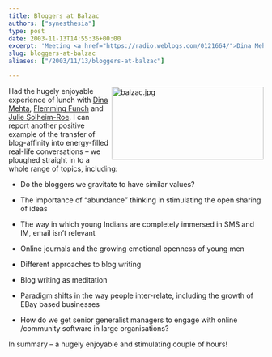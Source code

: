 ```yaml
---
title: Bloggers at Balzac
authors: ["synesthesia"]
type: post
date: 2003-11-13T14:55:36+00:00
excerpt: 'Meeting <a href="https://radio.weblogs.com/0121664/">Dina Mehta</a>, <a href="https://ming.tv/">Flemming Funch</a> and  <a href="https://scarletjewels.com/">Julie Solheim-Roe</a> for lunch.'
slug: bloggers-at-balzac 
aliases: ["/2003/11/13/bloggers-at-balzac"]

---
```

<img class="floatright" alt="balzac.jpg" src="https://www.synesthesia.co.uk/blog/images/balzac.jpg" width="300" height="144" border="0" align="right" />
  
Had the hugely enjoyable experience of lunch with [Dina Mehta][1], [Flemming Funch][2] and [Julie Solheim-Roe][3]. I can report another positive example of the transfer of blog-affinity into energy-filled real-life conversations &#8211; we ploughed straight in to a whole range of topics, including:

* Do the bloggers we gravitate to have similar values?
  
* The importance of &#8220;abundance&#8221; thinking in stimulating the open sharing of ideas
  
* The way in which young Indians are completely immersed in SMS and IM, email isn&#8217;t relevant
  
* Online journals and the growing emotional openness of young men
  
* Different approaches to blog writing
  
* Blog writing as meditation
  
* Paradigm shifts in the way people inter-relate, including the growth of EBay based businesses
  
* How do we get senior generalist managers to engage with online /community software in large organisations?

In summary &#8211; a hugely enjoyable and stimulating couple of hours!

 [1]: https://radio.weblogs.com/0121664/
 [2]: https://ming.tv/
 [3]: https://scarletjewels.com/
